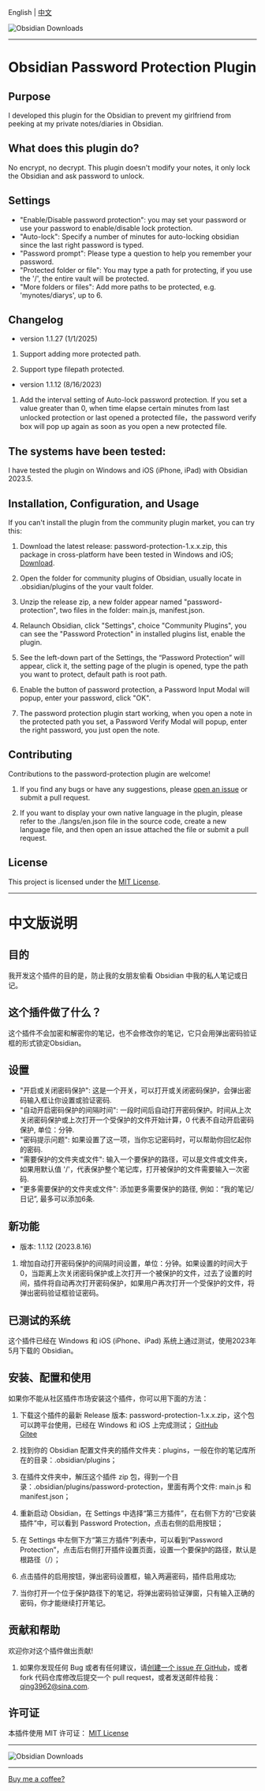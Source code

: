 English | [中文](#中文版说明)  

![Obsidian Downloads](https://img.shields.io/badge/dynamic/json?logo=obsidian&color=%23483699&label=downloads&query=%24%5B%22password-protection%22%5D.downloads&url=https%3A%2F%2Fraw.githubusercontent.com%2Fobsidianmd%2Fobsidian-releases%2Fmaster%2Fcommunity-plugin-stats.json)  

------  

# Obsidian Password Protection Plugin

## Purpose

I developed this plugin for the Obsidian to prevent my girlfriend from peeking at my private notes/diaries in Obsidian.  

## What does this plugin do?

No encrypt, no decrypt. This plugin doesn't modify your notes, it only lock the Obsidian and ask password to unlock.  

## Settings

- "Enable/Disable password protection": you may set your password or use your password to enable/disable lock protection.
- "Auto-lock": Specify a number of minutes for auto-locking obsidian since the last right password is typed.
- "Password prompt": Please type a question to help you remember your password.
- "Protected folder or file": You may type a path for protecting, if you use the '/', the entire vault will be protected.
- "More folders or files": Add more paths to be protected, e.g. 'mynotes/diarys', up to 6.

## Changelog

- version 1.1.27 (1/1/2025)

1. Support adding more protected path.

2. Support type filepath protected.

- version 1.1.12 (8/16/2023)

1. Add the interval setting of Auto-lock password protection. If you set a value greater than 0, when time elapse certain minutes from last unlocked protection or last opened a protected file，the password verify box will pop up again as soon as you open a new protected file.  

## The systems have been tested:

I have tested the plugin on Windows and iOS (iPhone, iPad) with Obsidian 2023.5.

## Installation, Configuration, and Usage

If you can't install the plugin from the community plugin market, you can try this:
 
1. Download the latest release: password-protection-1.x.x.zip, this package in cross-platform have been tested in Windows and iOS; [Download](https://github.com/qing3962/password-protection/releases).

2. Open the folder for community plugins of Obsidian, usually locate in .obsidian/plugins of the your vault folder.

3. Unzip the release zip, a new folder appear named "password-protection", two files in the folder: main.js, manifest.json.

4. Relaunch Obsidian, click "Settings", choice "Community Plugins", you can see the "Password Protection" in installed plugins list, enable the plugin.

5. See the left-down part of the Settings, the “Password Protection” will appear, click it, the setting page of the plugin is opened, type the path you want to protect, default path is root path.

6. Enable the button of password protection, a Password Input Modal will popup, enter your password, click "OK".

7. The password protection plugin start working, when you open a note in the protected path you set, a Password Verify Modal will popup, enter the right password, you just open the note.  

## Contributing

Contributions to the password-protection plugin are welcome!  

1. If you find any bugs or have any suggestions, please [open an issue](https://github.com/qing3962/password-protection/issues) or submit a pull request.  

2. If you want to display your own native language in the plugin, please refer to the ./langs/en.json file in the source code, create a new language file, and then open an issue attached the file or submit a pull request.  

## License

This project is licensed under the [MIT License](LICENSE).

------  

# 中文版说明

## 目的

我开发这个插件的目的是，防止我的女朋友偷看 Obsidian 中我的私人笔记或日记。  

## 这个插件做了什么？

这个插件不会加密和解密你的笔记，也不会修改你的笔记，它只会用弹出密码验证框的形式锁定Obsidian。  

## 设置

- "开启或关闭密码保护": 这是一个开关，可以打开或关闭密码保护，会弹出密码输入框让你设置或验证密码.
- "自动开启密码保护的间隔时间": 一段时间后自动打开密码保护。时间从上次关闭密码保护或上次打开一个受保护的文件开始计算，0 代表不自动开启密码保护, 单位：分钟.
- "密码提示问题": 如果设置了这一项，当你忘记密码时，可以帮助你回忆起你的密码.
- "需要保护的文件夹或文件": 输入一个要保护的路径，可以是文件或文件夹，如果用默认值 '/'，代表保护整个笔记库，打开被保护的文件需要输入一次密码.
- "更多需要保护的文件夹或文件": 添加更多需要保护的路径, 例如：“我的笔记/日记”, 最多可以添加6条.

## 新功能  

- 版本: 1.1.12 (2023.8.16)

1. 增加自动打开密码保护的间隔时间设置，单位：分钟。如果设置的时间大于0，当距离上次关闭密码保护或上次打开一个被保护的文件，过去了设置的时间，插件将自动再次打开密码保护，如果用户再次打开一个受保护的文件，将弹出密码验证框验证密码。  

## 已测试的系统

这个插件已经在 Windows 和 iOS (iPhone、iPad) 系统上通过测试，使用2023年5月下载的 Obsidian。  

## 安装、配置和使用

如果你不能从社区插件市场安装这个插件，你可以用下面的方法：

1. 下载这个插件的最新 Release 版本: password-protection-1.x.x.zip，这个包可以跨平台使用，已经在 Windows 和 iOS 上完成测试； [GitHub](https://github.com/qing3962/password-protection/releases)  
[Gitee](https://gitee.com/qing3962/password-protection/)

2. 找到你的 Obsidian 配置文件夹的插件文件夹：plugins，一般在你的笔记库所在的目录：.obsidian/plugins；

3. 在插件文件夹中，解压这个插件 zip 包，得到一个目录：.obsidian/plugins/password-protection，里面有两个文件: main.js 和 manifest.json；

4. 重新启动 Obsidian，在 Settings 中选择“第三方插件”，在右侧下方的“已安装插件”中，可以看到 Password Protection，点击右侧的启用按钮；

5. 在 Settings 中左侧下方“第三方插件”列表中，可以看到“Password Protection”，点击后右侧打开插件设置页面，设置一个要保护的路径，默认是根路径（/）；

6. 点击插件的启用按钮，弹出密码设置框，输入两遍密码，插件启用成功;

7. 当你打开一个位于保护路径下的笔记，将弹出密码验证弹窗，只有输入正确的密码，你才能继续打开笔记。  

## 贡献和帮助

欢迎你对这个插件做出贡献!  

1. 如果你发现任何 Bug 或者有任何建议，请[创建一个 issue 在 GitHub](https://github.com/qing3962/password-protection/issues)，或者 fork 代码仓库修改后提交一个 pull request，或者发送邮件给我：qing3962@sina.com.  

## 许可证

本插件使用 MIT 许可证： [MIT License](LICENSE)

------  

![Obsidian Downloads](https://img.shields.io/badge/dynamic/json?logo=obsidian&color=%23483699&label=downloads&query=%24%5B%22password-protection%22%5D.downloads&url=https%3A%2F%2Fraw.githubusercontent.com%2Fobsidianmd%2Fobsidian-releases%2Fmaster%2Fcommunity-plugin-stats.json)  

------  

<a href="https://bmc.link/qing3962">Buy me a coffee?</a>  
